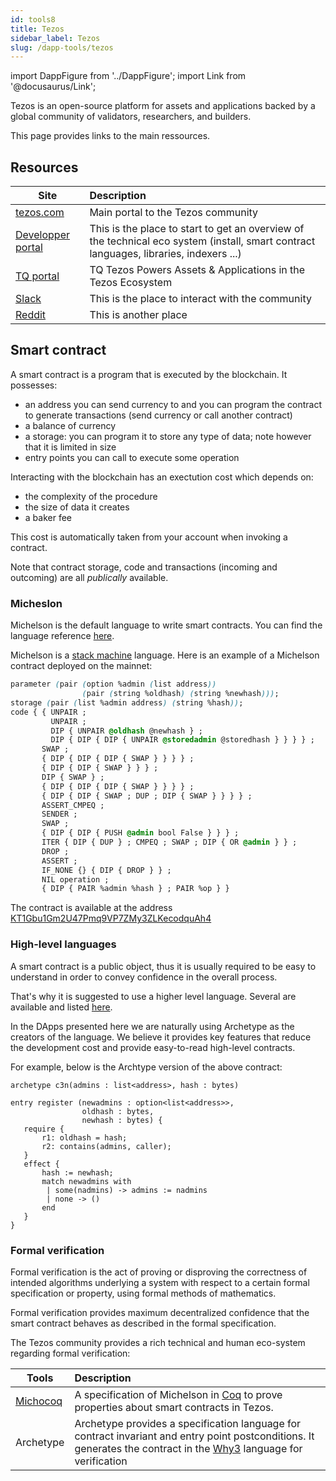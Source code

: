 ```yaml
---
id: tools8
title: Tezos
sidebar_label: Tezos
slug: /dapp-tools/tezos
---
```


import DappFigure from '../DappFigure';
import Link from '@docusaurus/Link';

<DappFigure img="tezos-logo.svg" width='50%'/>

Tezos is an open-source platform for assets and applications backed by a global community of validators, researchers, and builders.

This page provides links to the main ressources.

## Resources

| Site | Description |
| -- | :-- |
| [tezos.com](https://tezos.com) | Main portal to the Tezos community |
| [Developper portal](https://tezos.com/developer-portal) |  This is the place to start to get an overview of the technical eco system (install, smart contract languages, libraries, indexers ...) |
| [TQ portal](https://tqtezos.com) | TQ Tezos Powers Assets & Applications in the Tezos Ecosystem |
| [Slack](https://tezos.slack.com) | This is the place to interact with the community |
| [Reddit](https://www.reddit.com/r/tezos) | This is another place |

## Smart contract

A smart contract is a program that is executed by the blockchain. It possesses:
* an address you can send currency to and you can program the contract to generate transactions (send currency or call another contract)
* a balance of currency
* a storage: you can program it to store any type of data; note however that it is limited in size
* entry points you can call to execute some operation

Interacting with the blockchain has an exectution cost which depends on:
* the complexity of the procedure
* the size of data it creates
* a baker fee

This cost is automatically taken from your account when invoking a contract.

Note that contract storage, code and transactions (incoming and outcoming) are all *publically* available.

### Micheslon

Michelson is the default language to write smart contracts. You can find the language reference <a href='https://tezos.gitlab.io/michelson-reference/'>here</a>.

Michelson is a <a href='https://en.wikipedia.org/wiki/Stack_machine#:~:text=In%20computer%20science%2C%20computer%20engineering,buffer%2C%20known%20as%20a%20stack%2C' target='_blank'>stack machine</a> language. Here is an example of a Michelson contract deployed on the mainnet:

```css
parameter (pair (option %admin (list address))
                (pair (string %oldhash) (string %newhash)));
storage (pair (list %admin address) (string %hash));
code { { UNPAIR ;
         UNPAIR ;
         DIP { UNPAIR @oldhash @newhash } ;
         DIP { DIP { DIP { UNPAIR @storedadmin @storedhash } } } } ;
       SWAP ;
       { DIP { DIP { DIP { SWAP } } } } ;
       { DIP { DIP { SWAP } } } ;
       DIP { SWAP } ;
       { DIP { DIP { DIP { SWAP } } } } ;
       { DIP { DIP { SWAP ; DUP ; DIP { SWAP } } } } ;
       ASSERT_CMPEQ ;
       SENDER ;
       SWAP ;
       { DIP { DIP { PUSH @admin bool False } } } ;
       ITER { DIP { DUP } ; CMPEQ ; SWAP ; DIP { OR @admin } } ;
       DROP ;
       ASSERT ;
       IF_NONE {} { DIP { DROP } } ;
       NIL operation ;
       { DIP { PAIR %admin %hash } ; PAIR %op } }
```

The contract is available at the address [KT1Gbu1Gm2U47Pmq9VP7ZMy3ZLKecodquAh4](https://better-call.dev/mainnet/KT1Gbu1Gm2U47Pmq9VP7ZMy3ZLKecodquAh4/code)

### High-level languages

 A smart contract is a public object, thus it is usually required to be easy to understand in order to convey confidence in the overall process.

That's why it is suggested to use a higher level language. Several are available and listed <a href='https://tezos.com/developer-portal/#2-write-a-smart-contract'>here</a>.

In the DApps presented here we are naturally using <Link to='/docs/dapp-tools/archetype'>Archetype</Link> as the creators of the language. We believe it provides key features that reduce the development cost and provide easy-to-read high-level contracts.

For example, below is the Archtype version of the above contract:

```archetype
archetype c3n(admins : list<address>, hash : bytes)

entry register (newadmins : option<list<address>>,
                oldhash : bytes,
                newhash : bytes) {
   require {
       r1: oldhash = hash;
       r2: contains(admins, caller);
   }
   effect {
       hash := newhash;
       match newadmins with
        | some(nadmins) -> admins := nadmins
        | none -> ()
       end
   }
}
```

### Formal verification

Formal verification is the act of proving or disproving the correctness of intended algorithms underlying a system with respect to a certain formal specification or property, using formal methods of mathematics.

Formal verification provides maximum decentralized confidence that the smart contract behaves as described in the formal specification.

The Tezos community provides a rich technical and human eco-system regarding formal verification:

| Tools | Description |
| -- | :-- |
| <a href='https://gitlab.com/nomadic-labs/mi-cho-coq/' target='_blank'>Michocoq</a> | A specification of Michelson in <a href='https://coq.inria.fr/' target='_blank'>Coq</a> to prove properties about smart contracts in Tezos. |
| <Link to='/docs/dapp-tools/archetype'>Archetype</Link> | Archetype provides a specification language for contract invariant and entry point postconditions. It generates the contract in the <a href='http://why3.lri.fr/' target='_blank'>Why3</a> language for verification |